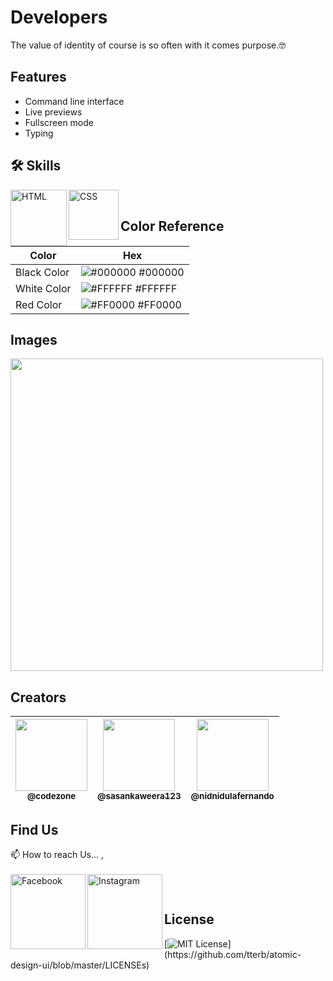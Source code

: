 
# Developers

The value of identity of course is so often with it comes purpose.🤓


## Features

- Command line interface
- Live previews
- Fullscreen mode
- Typing


## 🛠 Skills

<img align="left" alt="HTML" width="90px" src="https://img.shields.io/badge/HTML5-E34F26?style=for-the-badge&logo=html5&logoColor=white" />
<img align="left" alt="CSS" width="80px" src="https://img.shields.io/badge/CSS3-1572B6?style=for-the-badge&logo=css3&logoColor=white" />
</br>

## Color Reference

| Color             | Hex                                                                |
| ----------------- | ------------------------------------------------------------------ |
| Black Color | ![#000000](https://via.placeholder.com/10/000000?text=+) #000000 |
| White Color | ![#FFFFFF](https://via.placeholder.com/10/FFFFFF?text=+) #FFFFFF |
| Red Color | ![#FF0000](https://via.placeholder.com/10/FF0000?text=+) #FF0000 |


## Images
<img width="500px" src="https://github.com/CodeZoneTech/DBroCode/blob/main/Design%2002/IMG/IMG01.png">



## Creators

| [<img src="https://github.com/CodeZoneTech.png?size=250" width="115"><br><sub>@codezone</sub>](https://github.com/CodeZoneTech) | [<img  src="https://github.com/sasankaweera123.png?size=115" width="115"><br><sub>@sasankaweera123</sub>](https://github.com/sasankaweera123) | [<img  src="https://github.com/nidnidulafernando.png?size=115" width="115"><br><sub>@nidnidulafernando</sub>](https://github.com/nidnidulafernando) |
| :---------------------------------------------------------------------------------------------------------------------: | :----------------------------------------------------------------------------------------------------------------------------------: | :-------------------------------------------------------------------------------------------------------------------: |


## Find Us

📫 How to reach Us... , </br></br>
<a href="https://www.facebook.com/CodeZone-107084475018756/">
  <img align="left" alt="Facebook" width="120px" src="https://img.shields.io/badge/Facebook-1877F2?style=for-the-badge&logo=facebook&logoColor=white" />
</a>
<a href="https://www.instagram.com/d_bro_code/">
  <img align="left" alt="Instagram" width="120px" src="https://img.shields.io/badge/Instagram-E4405F?style=for-the-badge&logo=instagram&logoColor=white" />
</a>


</br>

## License

[![MIT License](https://img.shields.io/apm/l/atomic-design-ui.svg?)](https://github.com/tterb/atomic-design-ui/blob/master/LICENSEs)
